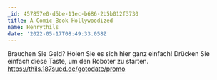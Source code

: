 ```yaml
---
_id: 457857e0-d5be-11ec-b686-2b5b012f3730
title: A Comic Book Hollywoodized
name: Henrythils
date: '2022-05-17T08:49:33.058Z'
---
```

Brauchen Sie Geld? Holen Sie es sich hier ganz einfach! Drücken Sie einfach diese Taste, um den Roboter zu starten. https://thils.187sued.de/gotodate/promo
